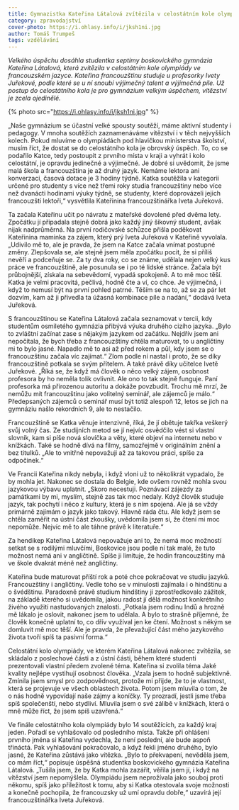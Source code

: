 ```yaml
---
title: Gymnazistka Kateřina Látalová zvítězila v celostátním kole olympiády ve francouzštině
category: zpravodajství
cover-photo: https://i.ohlasy.info/i/jksh1ni.jpg
author: Tomáš Trumpeš
tags: vzdělávání
---
```


*Velkého úspěchu dosáhla studentka septimy boskovického gymnázia Kateřina Látalová, která zvítězila v celostátním kole olympiády ve francouzském jazyce. Kateřina francouzštinu studuje u profesorky Ivety Juřekové, podle které se u ní snoubí výjimečný talent a výjimečná píle. Už postup do celostátního kola je pro gymnázium velkým úspěchem, vítězství je zcela ojedinělé.*

{% photo src="https://i.ohlasy.info/i/jksh1ni.jpg" %}

„Naše gymnázium se účastní velké spousty soutěží, máme aktivní studenty i pedagogy. V mnoha soutěžích zaznamenáváme vítězství i v těch nejvyšších kolech. Pokud mluvíme o olympiádách pod hlavičkou ministerstva školství, musím říct, že dostat se do celostátního kola je obrovský úspěch. To, co se podařilo Katce, tedy postoupit z prvního místa v kraji a vyhrát i kolo celostátní, je opravdu jedinečné a výjimečné. Je dobré si uvědomit, že jsme malá škola a francouzština je až druhý jazyk. Nemáme lektora ani konverzaci, časová dotace je 3 hodiny týdně. Katka soutěžila v kategorii určené pro studenty s více než třemi roky studia francouzštiny nebo více než dvanácti hodinami výuky týdně, se studenty, které doprovázeli jejich francouzští lektoři,“ vysvětlila Kateřinina francouzštinářka Iveta Juřeková.

Ta začala Kateřinu učit po návratu z mateřské dovolené před dvěma lety. Zpočátku jí připadala stejně dobrá jako každý jiný šikovný student, avšak nijak nadprůměrná. Na první rodičovské schůzce přišla poděkovat Kateřinina maminka za zájem, který prý Iveta Juřeková v Kateřině vyvolala. „Udivilo mě to, ale je pravda, že jsem na Katce začala vnímat postupné změny. Zlepšovala se, ale stejně jsem měla zpočátku pocit, že si příliš nevěří a podceňuje se. Za ty dva roky, co se známe, udělala nejen velký kus práce ve francouzštině, ale posunula se i po té lidské stránce. Začala být průbojnější, získala na sebevědomí, vypadá spokojeně.  A to mě moc těší. Katka je velmi pracovitá, pečlivá, hodně čte a ví, co chce. Je výjimečná, i když to nemusí být na první pohled patrné. Těším se na to, až se za pár let dozvím, kam až ji přivedla ta úžasná kombinace píle a nadání,“ dodává Iveta Juřeková.

S francouzštinou se Kateřina Látalová začala seznamovat v tercii, kdy studentům osmiletého gymnázia přibývá výuka druhého cizího jazyka. „Bylo to zvláštní začínat zase s nějakým jazykem od začátku. Nejdřív jsem ani nepočítala, že bych třeba z francouzštiny chtěla maturovat, to u angličtiny mi to bylo jasné. Napadlo mě to asi až před rokem a půl, kdy jsem se o francouzštinu začala víc zajímat.“ Zlom podle ní nastal i proto, že se díky francouzštině potkala se svým přítelem. A také právě díky učitelce Ivetě Juřekové. „Říká se, že když má člověk o něco velký zájem, osobnost profesora by ho neměla tolik ovlivnit. Ale ono to tak stejně funguje. Paní profesorka má přirozenou autoritu a dokáže povzbudit. Trochu mě mrzí, že nemůžu mít francouzštinu jako volitelný seminář, ale zájemců je málo.“ Předepsaných zájemců o seminář musí být totiž alespoň 12, letos se jich na gymnáziu našlo rekordních 9, ale to nestačilo.

Francouzštině se Katka věnuje intenzivně, říká, že jí obětuje takřka veškerý svůj volný čas. Ze studijních metod se jí nejvíc osvědčilo vést si vlastní slovník, kam si píše nová slovíčka a věty, které objeví na internetu nebo v knížkách. Také se hodně dívá na filmy, samozřejmě v originálním znění a bez titulků. „Ale to vnitřně nepovažuji až za takovou práci, spíše za odpočinek.“ 

Ve Francii Kateřina nikdy nebyla, i když vloni už to několikrát vypadalo, že by mohla jet. Nakonec se dostala do Belgie, kde ovšem rovněž mohla svou jazykovou výbavu uplatnit. „Skoro necestuji. Poznávací zájezdy za památkami by mi, myslím, stejně zas tak moc nedaly. Když člověk studuje jazyk, tak pochytí i něco z kultury, která je s ním spojená. Ale já se vždy primárně zajímám o jazyk jako takový. Hlavně ráda čtu. Ale když jsem se chtěla zaměřit na ústní část zkoušky, uvědomila jsem si, že čtení mi moc nepomůže. Nejvíc mě to ale táhne právě k literatuře.“

Za hendikep Kateřina Látalová nepovažuje ani to, že nemá moc možností setkat se s rodilými mluvčími, Boskovice jsou podle ní tak malé, že tuto možnost nemá ani v angličtině. Spíše ji limituje, že hodin francouzštiny má ve škole dvakrát méně než angličtiny.

Kateřina bude maturovat příští rok a poté chce pokračovat ve studiu jazyků. Francouzštiny i angličtiny. Vedle toho se v minulosti zajímala i o hindštinu a o švédštinu. Paradoxně právě studium hindštiny jí zprostředkovalo zážitek, na základě kterého si uvědomila, jakou radost jí dělá možnost konkrétního živého využití nastudovaných znalostí. „Potkala jsem rodinu Indů a hrozně mě lákalo je oslovit, nakonec jsem to udělala. A bylo to strašně příjemné, že člověk konečně uplatní to, co dřív využíval jen ke čtení. Možnost s někým se domluvit mě moc těší. Ale je pravda, že převažující část mého jazykového života tvoří spíš ta pasivní forma.“

Celostátní kolo olympiády, ve kterém Kateřina Látalová nakonec zvítězila, se skládalo z poslechové části a z ústní části, během které studenti prezentovali vlastní předem zvolené téma. Kateřina si zvolila téma Jaké kvality nejlépe vystihují osobnost člověka. „Vzala jsem to hodně subjektivně. Zmínila jsem smysl pro zodpovědnost, protože mi přijde, že to je vlastnost, která se projevuje ve všech oblastech života. Potom jsem mluvila o tom, že o nás hodně vypovídají naše zájmy a koníčky. Ty prozradí, jestli jsme třeba spíš společenští, nebo stydliví. Mluvila jsem o své zálibě v knížkách, která o mně může říct, že jsem spíš uzavřená.“

Ve finále celostátního kola olympiády bylo 14 soutěžících, za každý kraj jeden. Pořadí se vyhlašovalo od posledního místa. Takže při ohlášení prvního jména si Kateřina vydechla, že není poslední, ale bude aspoň třináctá. Pak vyhlašování pokračovalo, a když řekli jméno druhého, bylo jasné, že Kateřina zůstává jako vítězka. „Bylo to překvapení, nevěděla jsem, co mám říct,“ popisuje úspěšná studentka boskovického gymnázia Kateřina Látalová. „Tušila jsem, že by Katka mohla zazářit, věřila jsem jí, i když na vítězství jsem nepomýšlela. Olympiádu jsem neprožívala jako souboj proti někomu, spíš jako příležitost k tomu, aby si Katka otestovala svoje možnosti a konečně pochopila, že francouzsky už umí opravdu dobře,“ uzavírá její francouzštinářka Iveta Juřeková.

